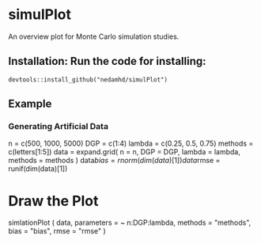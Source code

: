 # simulPlot
An overview plot for Monte Carlo simulation studies.
## Installation: Run the code for installing:
`devtools::install_github("nedamhd/simulPlot")`

## Example
### Generating Artificial Data
 n = c(500, 1000, 5000)
 DGP = c(1:4)
 lambda = c(0.25, 0.5, 0.75)
 methods = c(letters[1:5])
 data = expand.grid(
      n = n,
      DGP = DGP,
      lambda = lambda,
     methods = methods
   )
  data$bias = rnorm(dim(data)[1])
  data$rmse = runif(dim(data)[1])
  # Draw the Plot
  simlationPlot (
    data,
    parameters = ~ n:DGP:lambda,
   methods = "methods",
    bias = "bias",
    rmse = "rmse"
  )
